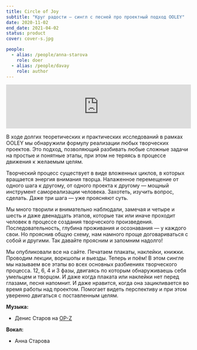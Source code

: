 ```yaml
---
title: Circle of Joy
subtitle: "Круг радости — сингл с песней про проектный подход OOLEY"
date: 2020-11-02
end_date: 2021-04-02
status: product
cover: cover-s.jpg

people:
  - alias: /people/anna-starova
    role: doer
  - alias: /people/davay
    role: author
---
```


<iframe style="border: 0; width: 100%; height: 120px;" src="https://bandcamp.com/EmbeddedPlayer/album=1151967928/size=large/bgcol=ffffff/linkcol=0687f5/tracklist=false/artwork=none/transparent=true/" seamless><a href="https://tsoop.bandcamp.com/album/circle-of-joy">circle of joy by tsoop</a></iframe>

В ходе долгих теоретических и практических исследований в рамках OOLEY мы обнаружили формулу реализации любых творческих проектов. Это подход, позволяющий разбивать любые сложные задачи на простые и понятные этапы, при этом не теряясь в процессе движения к желаемым целям.

Творческий процесс существует в виде вложенных циклов, в которых вращается энергия внимания творца. Налаженное перемещение от одного шага к другому, от одного проекта к другому — мощный инструмент самореализации человека. Захотеть, изучить вопрос, сделать. Даже три шага — уже проясняют суть.

Мы много творили и внимательно наблюдали, замечая и четыре и шесть и даже двенадцать этапов, которые так или иначе проходит человек в процессе создания творческого произведения. Последовательность, глубина проживания и осознавания — у каждого свои. Но прояснив общую схему, нам намного проще договариваться с собой и другими. Так давайте проясним и запомним надолго!

Мы опубликовали все на сайте. Печатаем плакаты, наклейки, книжки. Проводим лекции, воркшопы и выезды. Теперь и поём! В этом сингле мы называем все этапы во всех основных разбиениях творческого процесса. 12, 6, 4 и 3 фазы, двигаясь по которым обнаруживаешь себя умельцем и творцом. И даже когда плаката или наклейки нет перед глазами, песня напомнит. И даже нравится, когда она зацикливается во время работы над проектом. Помогает видеть перспективу и при этом уверенно двигаться с поставленным целям.

**Музыка:**

- Денис Старов на [OP-Z](../../music-lab/setup/op-z/index.md)

**Вокал:**

- Анна Старова
